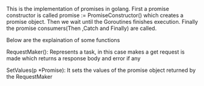 This is the implementation of promises in golang. 
First a promise constructor is called  promise := PromiseConstructor() which creates a promise object. Then we wait until the Goroutines finishes execution. Finally the promise consumers(Then ,Catch and Finally) are called.

Below are the explaination of some functions

RequestMaker(): Represents a task, in this case makes a get request is made which returns a response body and error if any

SetValues(p *Promise): It sets the values  of the promise object  returned by the RequestMaker
